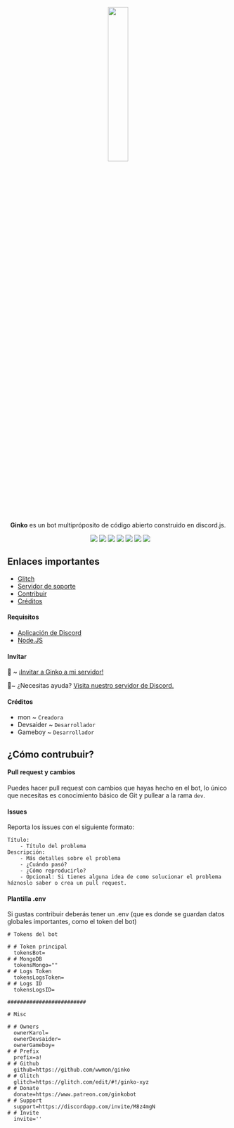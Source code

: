 <p align="center"><img width=30% src="https://i.imgur.com/ENeGsaK.png"><br><b>Ginko</b> es un bot multipróposito de código abierto construido en discord.js.</p>

&nbsp;&nbsp;&nbsp;&nbsp;&nbsp;&nbsp;&nbsp;&nbsp;&nbsp;&nbsp;&nbsp;&nbsp;&nbsp;&nbsp;&nbsp;&nbsp;&nbsp;&nbsp;&nbsp;&nbsp;&nbsp;&nbsp;&nbsp;&nbsp;&nbsp;&nbsp;&nbsp;&nbsp;&nbsp;&nbsp;&nbsp;&nbsp;&nbsp;&nbsp;&nbsp;&nbsp;&nbsp;&nbsp;&nbsp;&nbsp;&nbsp;&nbsp;&nbsp;&nbsp;&nbsp;&nbsp;&nbsp;
[![](https://img.shields.io/github/issues/wwmon/ginko)](https://github.com/wwmon/ginko/issues)
[![](https://img.shields.io/github/forks/wwmon/ginko)](https://github.com/wwmon/ginko/network/members)
[![](https://img.shields.io/github/stars/wwmon/ginko)](https://github.com/wwmon/ginko/stargazers)
![](https://img.shields.io/github/license/wwmon/ginko)
[![](https://img.shields.io/github/issues-pr/wwmon/ginko)](https://github.com/wwmon/ginko/pulls)
[![](https://img.shields.io/github/stars/wwmon/ginko)](https://github.com/wwmon/ginko/stargazers)
[![](https://raster.shields.io/badge/sexo-con%20dev-green.png)](https://youtu.be/_CzSCWpF7TM)

## Enlaces importantes

- [Glitch](https://glitch.com/edit/#!/ginko-xyz)
- [Servidor de soporte](https://ginko-xyz.glitch.me/support)
- [Contribuir](https://ginko-xyz.glitch.me/donate/patreon)
- [Créditos](##créditos)

#### Requisitos

- [Aplicación de Discord](https://discordapp.com/developers/applications/)
- [Node.JS](https://nodejs.org)

#### Invitar

🔗 ~ [¡Invitar a Ginko a mi servidor!](https://ginko-xyz.glitch.me/invite)

🤝~ ¿Necesitas ayuda? [Visita nuestro servidor de Discord.](https://ginko-xyz.glitch.me/support)

#### Créditos

- mon ~ `Creadora`
- Devsaider ~ `Desarrollador`
- Gameboy ~ `Desarrollador`

## ¿Cómo contrubuir?

#### Pull request y cambios

Puedes hacer pull request con cambios que hayas hecho en el bot, lo único que necesitas es conocimiento básico de Git y pullear a la rama `dev`.

#### Issues

Reporta los issues con el siguiente formato:

```
Título:
    - Título del problema
Descripción:
    - Más detalles sobre el problema
    - ¿Cuándo pasó?
    - ¿Cómo reproducirlo?
    - Opcional: Si tienes alguna idea de como solucionar el problema háznoslo saber o crea un pull request.
```

#### Plantilla .env

Si gustas contribuir deberás tener un .env (que es donde se guardan datos globales importantes, como el token del bot)

```
# Tokens del bot

# # Token principal
  tokensBot=
# # MongoDB
  tokensMongo=""
# # Logs Token
  tokensLogsToken=
# # Logs ID
  tokensLogsID=

#########################

# Misc

# # Owners
  ownerKarol=
  ownerDevsaider=
  ownerGameboy=
# # Prefix
  prefix=a!
# # Github
  github=https://github.com/wwmon/ginko
# # Glitch
  glitch=https://glitch.com/edit/#!/ginko-xyz
# # Donate
  donate=https://www.patreon.com/ginkobot
# # Support
  support=https://discordapp.com/invite/M8z4mgN
# # Invite
  invite=''
```
